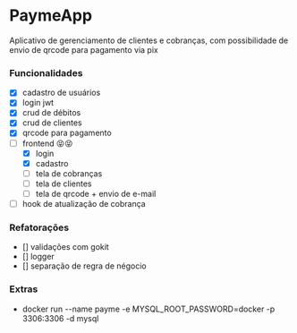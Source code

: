 # PaymeApp

  Aplicativo de gerenciamento de clientes e cobranças, com possibilidade de envio de qrcode para pagamento via pix

### Funcionalidades
  - [x] cadastro de usuários
  - [x] login jwt 
  - [x] crud de débitos
  - [x] crud de clientes
  - [x] qrcode para pagamento  
  - [ ] frontend 😝😝
    - [x] login
    - [x] cadastro
    - [ ] tela de cobranças
    - [ ] tela de clientes
    - [ ] tela de qrcode + envio de e-mail
  - [ ] hook de atualização de cobrança  

### Refatorações
  - [] validações com gokit
  - [] logger
  - [] separação de regra de négocio

### Extras
  - docker run --name payme -e MYSQL_ROOT_PASSWORD=docker -p 3306:3306 -d mysql
